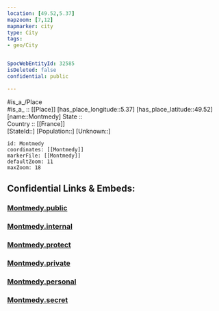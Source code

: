 ```yaml
---
location: [49.52,5.37] 
mapzoom: [7,12] 
mapmarker: city 
type: City
tags:
- geo/City


SpocWebEntityId: 32585
isDeleted: false
confidential: public

---
```

#is_a_/Place  
#is_a_ :: [[Place]] 
[has_place_longitude::5.37] 
[has_place_latitude::49.52] 
[name::Montmedy] 
State ::  
Country :: [[France]]  
[StateId::] 
[Population::] 
[Unknown::] 


```leaflet
id: Montmedy
coordinates: [[Montmedy]] 
markerFile: [[Montmedy]] 
defaultZoom: 11 
maxZoom: 18
```


## Confidential Links & Embeds: 

### [Montmedy.public](/_public/\Earth\Continent\Europe\Europe~West\France\regions~France\Grand_Est\departments~Grand_Est\Meuse\communes~Meuse\Verdun\cities~VerdunMontmedy.public.md) 

### [Montmedy.internal](/_internal/\Earth\Continent\Europe\Europe~West\France\regions~France\Grand_Est\departments~Grand_Est\Meuse\communes~Meuse\Verdun\cities~VerdunMontmedy.internal.md) 

### [Montmedy.protect](/_protect/\Earth\Continent\Europe\Europe~West\France\regions~France\Grand_Est\departments~Grand_Est\Meuse\communes~Meuse\Verdun\cities~VerdunMontmedy.protect.md) 

### [Montmedy.private](/_private/\Earth\Continent\Europe\Europe~West\France\regions~France\Grand_Est\departments~Grand_Est\Meuse\communes~Meuse\Verdun\cities~VerdunMontmedy.private.md) 

### [Montmedy.personal](/_personal/\Earth\Continent\Europe\Europe~West\France\regions~France\Grand_Est\departments~Grand_Est\Meuse\communes~Meuse\Verdun\cities~VerdunMontmedy.personal.md) 

### [Montmedy.secret](/_secret/\Earth\Continent\Europe\Europe~West\France\regions~France\Grand_Est\departments~Grand_Est\Meuse\communes~Meuse\Verdun\cities~VerdunMontmedy.secret.md)

